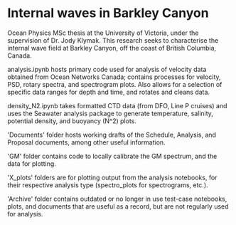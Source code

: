 # Internal waves in Barkley Canyon

Ocean Physics MSc thesis at the University of Victoria, under the supervision of Dr. Jody Klymak. This research seeks to characterise the internal wave field at Barkley Canyon, off the coast of British Columbia, Canada. 

analysis.ipynb hosts primary code used for analysis of velocity data obtained from Ocean Networks Canada; contains processes for velocity, PSD, rotary spectra, and spectrogram plots. Also allows for a selection of specific data ranges for depth and time, and rotates and cleans data.

density_N2.ipynb takes formatted CTD data (from DFO, Line P cruises) and uses the Seawater analysis package to generate temperature, salinity, potential density, and buoyancy (N^2) plots.

'Documents' folder hosts working drafts of the Schedule, Analysis, and Proposal documents, among other useful information.

'GM' folder contains code to locally calibrate the GM spectrum, and the data for plotting.

'X_plots' folders are for plotting output from the analysis notebooks, for their respective analysis type (spectro_plots for spectrograms, etc.).

'Archive' folder contains outdated or no longer in use test-case notebooks, plots, and documents that are useful as a record, but are not regularly used for analysis.

